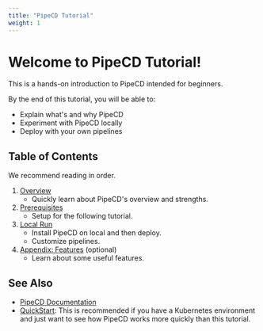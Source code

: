 ```yaml
---
title: "PipeCD Tutorial"
weight: 1
---
```


# **Welcome to PipeCD Tutorial!**

This is a hands-on introduction to PipeCD intended for beginners.

By the end of this tutorial, you will be able to:
  - Explain what's and why PipeCD
  - Experiment with PipeCD locally
  - Deploy with your own pipelines


## Table of Contents

We recommend reading in order.

1. [Overview](./10-whats-pipecd/)
   - Quickly learn about PipeCD's overview and strengths.
2. [Prerequisites](./15-prerequisites/)
   - Setup for the following tutorial.
3. [Local Run](./30-local-run/)
   - Install PipeCD on local and then deploy.
   - Customize pipelines.
4. [Appendix: Features](./40-features/) (optional)
   - Learn about some useful features.

## See Also

- [PipeCD Documentation](https://pipecd.dev/docs/)
- [QuickStart](https://pipecd.dev/docs/quickstart/): This is recommended if you have a Kubernetes environment and just want to see how PipeCD works more quickly than this tutorial.
